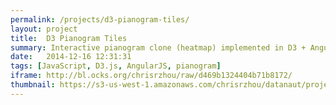 ```yaml
---
permalink: /projects/d3-pianogram-tiles/
layout: project
title:  D3 Pianogram Tiles
summary: Interactive pianogram clone (heatmap) implemented in D3 + AngularJS
date:   2014-12-16 12:31:31
tags: [JavaScript, D3.js, AngularJS, pianogram]
iframe: http://bl.ocks.org/chrisrzhou/raw/d469b1324404b71b8172/
thumbnail: https://s3-us-west-1.amazonaws.com/chrisrzhou/datanaut/projects/d3-pianogram-tiles/thumbnail.png
---
```

